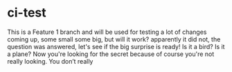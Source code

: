 # ci-test

This is a Feature 1 branch and will be used for testing a lot of changes coming up, some small some big, but will it work? apparently it did not, the question was answered, let's see if the big surprise is ready!
Is it a bird? Is it a plane?
Now you're looking for the secret
because of course you're not really looking. You don’t really

